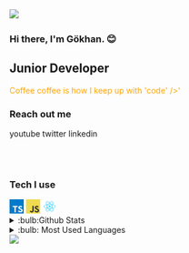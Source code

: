 <img src="https://media.giphy.com/media/QHAtcUwRhyxErSzE13/giphy.gif">

### Hi there, I'm Gökhan. :blush:

## Junior Developer 


<font color="orange">Coffee coffee is how I keep up with 'code' />' </font>

### Reach out me 

youtube
twitter
linkedin

<br />
<br />

### Tech I use
<img src="https://raw.githubusercontent.com/github/explore/80688e429a7d4ef2fca1e82350fe8e3517d3494d/topics/typescript/typescript.png" width="25" height="25">
<img src="https://raw.githubusercontent.com/github/explore/80688e429a7d4ef2fca1e82350fe8e3517d3494d/topics/javascript/javascript.png" width="25" height="25">
<img src="https://raw.githubusercontent.com/github/explore/80688e429a7d4ef2fca1e82350fe8e3517d3494d/topics/react/react.png" width="25" height="25">

<br/>

<details>
<summary>:bulb:Github Stats </summary>
<img src="https://github-readme-stats.vercel.app/api?username=gokhan818&theme=radical" >
</details>

<details>
<summary>:bulb: Most Used Languages <summary>
<img src="https://github.com/anuraghazra/github-readme-stats" >
</details>


[youtube]: https://www.youtube.com/channel/UCtY3oCvJMt0KU7nAw1nZECQ
[twitter]:https://twitter.com/gokhanyil8
[linkedin]:https://www.linkedin.com/in/gökhan-yıldırım-19g3499/
